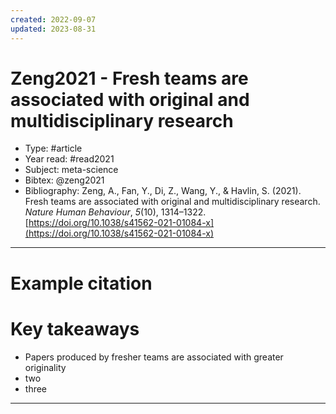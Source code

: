 ```yaml
---
created: 2022-09-07
updated: 2023-08-31
---
```

# Zeng2021 - Fresh teams are associated with original and multidisciplinary research
* Type: #article
* Year read: #read2021
* Subject: meta-science
* Bibtex: @zeng2021
* Bibliography: Zeng, A., Fan, Y., Di, Z., Wang, Y., & Havlin, S. (2021). Fresh teams are associated with original and multidisciplinary research. _Nature Human Behaviour_, _5_(10), 1314–1322. [https://doi.org/10.1038/s41562-021-01084-x](https://doi.org/10.1038/s41562-021-01084-x)
---
# Example citation


# Key takeaways
* Papers produced by fresher teams are associated with greater originality
* two
* three

---